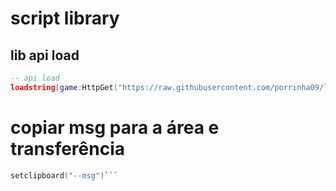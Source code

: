 # script library

## lib api load
```lua
-- api load
loadstring(game:HttpGet("https://raw.githubusercontent.com/porrinha09/lib_script/main/api%20load.lua"))()
```

# copiar msg para a área e transferência
```lua
setclipboard("--msg")```
